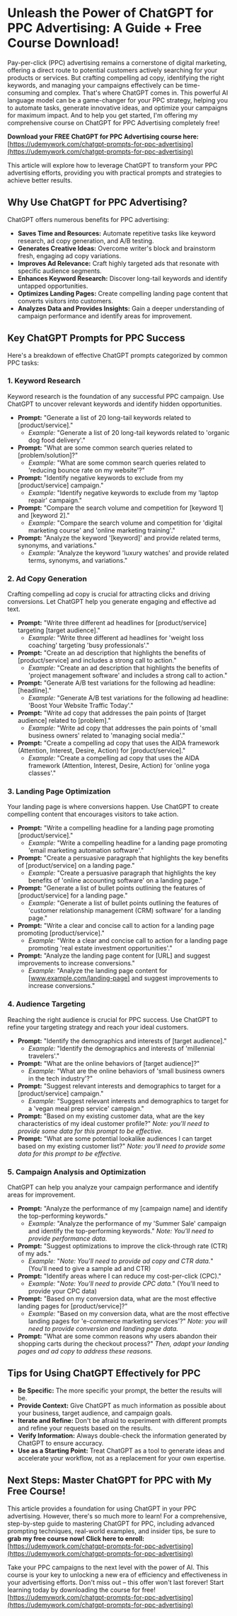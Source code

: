 # Unleash the Power of ChatGPT for PPC Advertising: A Guide + Free Course Download!

Pay-per-click (PPC) advertising remains a cornerstone of digital marketing, offering a direct route to potential customers actively searching for your products or services. But crafting compelling ad copy, identifying the right keywords, and managing your campaigns effectively can be time-consuming and complex. That's where ChatGPT comes in. This powerful AI language model can be a game-changer for your PPC strategy, helping you to automate tasks, generate innovative ideas, and optimize your campaigns for maximum impact. And to help you get started, I'm offering my comprehensive course on ChatGPT for PPC Advertising completely free!

**Download your FREE ChatGPT for PPC Advertising course here:** [https://udemywork.com/chatgpt-prompts-for-ppc-advertising](https://udemywork.com/chatgpt-prompts-for-ppc-advertising)

This article will explore how to leverage ChatGPT to transform your PPC advertising efforts, providing you with practical prompts and strategies to achieve better results.

## Why Use ChatGPT for PPC Advertising?

ChatGPT offers numerous benefits for PPC advertising:

*   **Saves Time and Resources:** Automate repetitive tasks like keyword research, ad copy generation, and A/B testing.
*   **Generates Creative Ideas:** Overcome writer's block and brainstorm fresh, engaging ad copy variations.
*   **Improves Ad Relevance:** Craft highly targeted ads that resonate with specific audience segments.
*   **Enhances Keyword Research:** Discover long-tail keywords and identify untapped opportunities.
*   **Optimizes Landing Pages:** Create compelling landing page content that converts visitors into customers.
*   **Analyzes Data and Provides Insights:** Gain a deeper understanding of campaign performance and identify areas for improvement.

## Key ChatGPT Prompts for PPC Success

Here's a breakdown of effective ChatGPT prompts categorized by common PPC tasks:

### 1. Keyword Research

Keyword research is the foundation of any successful PPC campaign. Use ChatGPT to uncover relevant keywords and identify hidden opportunities.

*   **Prompt:** "Generate a list of 20 long-tail keywords related to \[product/service]."
    *   *Example:* "Generate a list of 20 long-tail keywords related to 'organic dog food delivery'."
*   **Prompt:** "What are some common search queries related to \[problem/solution]?"
    *   *Example:* "What are some common search queries related to 'reducing bounce rate on my website'?"
*   **Prompt:** "Identify negative keywords to exclude from my \[product/service] campaign."
    *   *Example:* "Identify negative keywords to exclude from my 'laptop repair' campaign."
*   **Prompt:** "Compare the search volume and competition for \[keyword 1] and \[keyword 2]."
    *   *Example:* "Compare the search volume and competition for 'digital marketing course' and 'online marketing training'."
*   **Prompt:** "Analyze the keyword '\[keyword]' and provide related terms, synonyms, and variations."
    *   *Example:* "Analyze the keyword 'luxury watches' and provide related terms, synonyms, and variations."

### 2. Ad Copy Generation

Crafting compelling ad copy is crucial for attracting clicks and driving conversions. Let ChatGPT help you generate engaging and effective ad text.

*   **Prompt:** "Write three different ad headlines for \[product/service] targeting \[target audience]."
    *   *Example:* "Write three different ad headlines for 'weight loss coaching' targeting 'busy professionals'."
*   **Prompt:** "Create an ad description that highlights the benefits of \[product/service] and includes a strong call to action."
    *   *Example:* "Create an ad description that highlights the benefits of 'project management software' and includes a strong call to action."
*   **Prompt:** "Generate A/B test variations for the following ad headline: \[headline]."
    *   *Example:* "Generate A/B test variations for the following ad headline: 'Boost Your Website Traffic Today'."
*   **Prompt:** "Write ad copy that addresses the pain points of \[target audience] related to \[problem]."
    *   *Example:* "Write ad copy that addresses the pain points of 'small business owners' related to 'managing social media'."
*   **Prompt:** "Create a compelling ad copy that uses the AIDA framework (Attention, Interest, Desire, Action) for \[product/service]."
    *   *Example:* "Create a compelling ad copy that uses the AIDA framework (Attention, Interest, Desire, Action) for 'online yoga classes'."

### 3. Landing Page Optimization

Your landing page is where conversions happen. Use ChatGPT to create compelling content that encourages visitors to take action.

*   **Prompt:** "Write a compelling headline for a landing page promoting \[product/service]."
    *   *Example:* "Write a compelling headline for a landing page promoting 'email marketing automation software'."
*   **Prompt:** "Create a persuasive paragraph that highlights the key benefits of \[product/service] on a landing page."
    *   *Example:* "Create a persuasive paragraph that highlights the key benefits of 'online accounting software' on a landing page."
*   **Prompt:** "Generate a list of bullet points outlining the features of \[product/service] for a landing page."
    *   *Example:* "Generate a list of bullet points outlining the features of 'customer relationship management (CRM) software' for a landing page."
*   **Prompt:** "Write a clear and concise call to action for a landing page promoting \[product/service]."
    *   *Example:* "Write a clear and concise call to action for a landing page promoting 'real estate investment opportunities'."
*   **Prompt:** "Analyze the landing page content for \[URL] and suggest improvements to increase conversions."
    *   *Example:* "Analyze the landing page content for [www.example.com/landing-page] and suggest improvements to increase conversions."

### 4. Audience Targeting

Reaching the right audience is crucial for PPC success. Use ChatGPT to refine your targeting strategy and reach your ideal customers.

*   **Prompt:** "Identify the demographics and interests of \[target audience]."
    *   *Example:* "Identify the demographics and interests of 'millennial travelers'."
*   **Prompt:** "What are the online behaviors of \[target audience]?"
    *   *Example:* "What are the online behaviors of 'small business owners in the tech industry'?"
*   **Prompt:** "Suggest relevant interests and demographics to target for a \[product/service] campaign."
    *   *Example:* "Suggest relevant interests and demographics to target for a 'vegan meal prep service' campaign."
*   **Prompt:** "Based on my existing customer data, what are the key characteristics of my ideal customer profile?" *Note: you'll need to provide some data for this prompt to be effective.*
*   **Prompt:** "What are some potential lookalike audiences I can target based on my existing customer list?" *Note: you'll need to provide some data for this prompt to be effective.*

### 5. Campaign Analysis and Optimization

ChatGPT can help you analyze your campaign performance and identify areas for improvement.

*   **Prompt:** "Analyze the performance of my \[campaign name] and identify the top-performing keywords."
    *   *Example:* "Analyze the performance of my 'Summer Sale' campaign and identify the top-performing keywords." *Note: You'll need to provide performance data.*
*   **Prompt:** "Suggest optimizations to improve the click-through rate (CTR) of my ads."
    *   *Example:*  "*Note: You'll need to provide ad copy and CTR data.*" (You'll need to give a sample ad and CTR)
*   **Prompt:** "Identify areas where I can reduce my cost-per-click (CPC)."
    *   *Example:* "*Note: You'll need to provide CPC data.*" (You'll need to provide your CPC data)
*   **Prompt:** "Based on my conversion data, what are the most effective landing pages for \[product/service]?"
    *   *Example:* "Based on my conversion data, what are the most effective landing pages for 'e-commerce marketing services'?" *Note: you will need to provide conversion and landing page data.*
*   **Prompt:** "What are some common reasons why users abandon their shopping carts during the checkout process?" *Then, adapt your landing pages and ad copy to address these reasons.*

##  Tips for Using ChatGPT Effectively for PPC

*   **Be Specific:** The more specific your prompt, the better the results will be.
*   **Provide Context:** Give ChatGPT as much information as possible about your business, target audience, and campaign goals.
*   **Iterate and Refine:** Don't be afraid to experiment with different prompts and refine your requests based on the results.
*   **Verify Information:** Always double-check the information generated by ChatGPT to ensure accuracy.
*   **Use as a Starting Point:** Treat ChatGPT as a tool to generate ideas and accelerate your workflow, not as a replacement for your own expertise.

## Next Steps: Master ChatGPT for PPC with My Free Course!

This article provides a foundation for using ChatGPT in your PPC advertising. However, there's so much more to learn!  For a comprehensive, step-by-step guide to mastering ChatGPT for PPC, including advanced prompting techniques, real-world examples, and insider tips, be sure to **grab my free course now! Click here to enroll:** [https://udemywork.com/chatgpt-prompts-for-ppc-advertising](https://udemywork.com/chatgpt-prompts-for-ppc-advertising)

Take your PPC campaigns to the next level with the power of AI. This course is your key to unlocking a new era of efficiency and effectiveness in your advertising efforts. Don't miss out – this offer won't last forever! Start learning today by downloading the course for free! [https://udemywork.com/chatgpt-prompts-for-ppc-advertising](https://udemywork.com/chatgpt-prompts-for-ppc-advertising)
